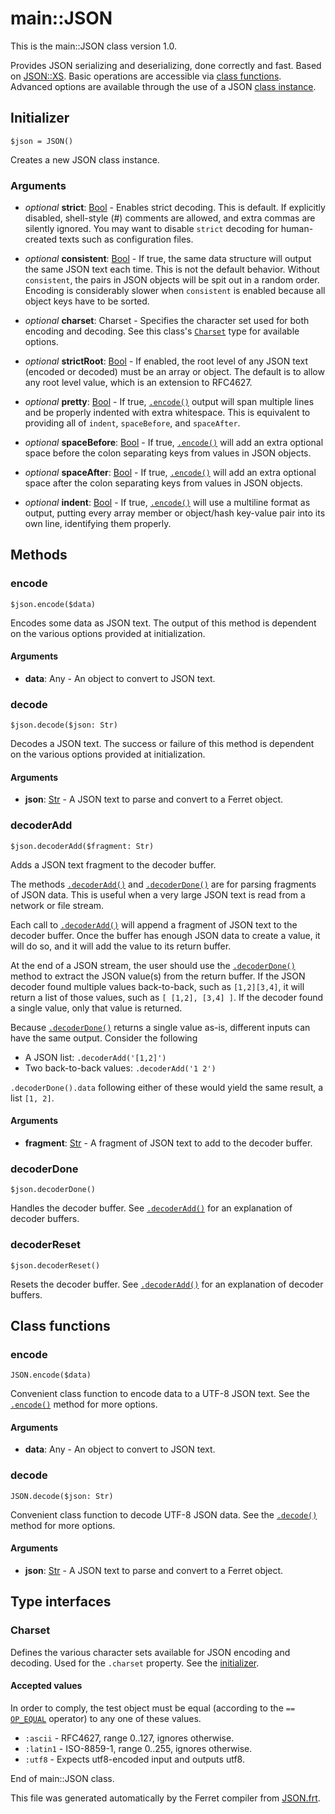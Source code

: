 # main::JSON

This is the main::JSON class version 1.0.

Provides JSON serializing and deserializing, done correctly and fast.
Based on [JSON::XS](http://search.cpan.org/perldoc?JSON%3A%3AXS).
Basic operations are accessible via [class functions](#class-functions).
Advanced options are available through the use of a JSON
[class instance](#initializer).


## Initializer

```
$json = JSON()
```

Creates a new JSON class instance.


### Arguments

* *optional* __strict__: [Bool](/std/doc/Bool.md) - Enables strict decoding. This is default. If explicitly disabled,
shell-style (#) comments are allowed, and extra commas are
silently ignored. You may want to disable `strict` decoding for
human-created texts such as configuration files.

* *optional* __consistent__: [Bool](/std/doc/Bool.md) - If true, the same data structure will output the same JSON text each
time. This is not the default behavior. Without `consistent`, the pairs
in JSON objects will be spit out in a random order. Encoding is
considerably slower when `consistent` is enabled because all object
keys have to be sorted.

* *optional* __charset__: Charset - Specifies the character set used for both encoding and decoding. See
this class's [`Charset`](#charset) type for available options.

* *optional* __strictRoot__: [Bool](/std/doc/Bool.md) - If enabled, the root level of any JSON text (encoded or decoded) must be
an array or object. The default is to allow any root level value, which
is an extension to RFC4627.

* *optional* __pretty__: [Bool](/std/doc/Bool.md) - If true, [`.encode()`](#encode) output will span multiple lines and be
properly indented with extra whitespace. This is equivalent to providing
all of `indent`, `spaceBefore`, and `spaceAfter`.

* *optional* __spaceBefore__: [Bool](/std/doc/Bool.md) - If true, [`.encode()`](#encode) will add an extra optional space before
the colon separating keys from values in JSON objects.

* *optional* __spaceAfter__: [Bool](/std/doc/Bool.md) - If true, [`.encode()`](#encode) will add an extra optional space after
the colon separating keys from values in JSON objects.

* *optional* __indent__: [Bool](/std/doc/Bool.md) - If true, [`.encode()`](#encode) will use a multiline format as output,
putting every array member or object/hash key-value pair into its own
line, identifying them properly.

## Methods

### encode

```
$json.encode($data)
```

Encodes some data as JSON text.
The output of this method is dependent on the various options provided at
initialization.


#### Arguments

* __data__: Any - An object to convert to JSON text.



### decode

```
$json.decode($json: Str)
```

Decodes a JSON text.
The success or failure of this method is dependent on the various options
provided at initialization.


#### Arguments

* __json__: [Str](/std/doc/String.md) - A JSON text to parse and convert to a Ferret object.



### decoderAdd

```
$json.decoderAdd($fragment: Str)
```

Adds a JSON text fragment to the decoder buffer.

The methods [`.decoderAdd()`](#decoderadd) and
[`.decoderDone()`](#decoderdone) are for parsing fragments
of JSON data. This is useful when a very large JSON text is read from a
network or file stream.

Each call to [`.decoderAdd()`](#decoderadd) will append a fragment of JSON
text to the decoder buffer. Once the buffer has enough JSON data to create a
value, it will do so, and it will add the value to its return buffer.

At the end of a JSON stream, the user should use the
[`.decoderDone()`](#decoderdone) method
to extract the JSON value(s) from the return buffer. If the JSON decoder
found multiple values back-to-back, such as `[1,2][3,4]`, it will return a
list of those values, such as `[ [1,2], [3,4] ]`. If the decoder found a
single value, only that value is returned.

Because [`.decoderDone()`](#decoderdone) returns a single value as-is,
different inputs can have the same output. Consider the following

* A JSON list: `.decoderAdd('[1,2]')`
* Two back-to-back values: `.decoderAdd('1 2')`

`.decoderDone().data` following either of these would yield the same result,
a list `[1, 2]`.


#### Arguments

* __fragment__: [Str](/std/doc/String.md) - A fragment of JSON text to add to the decoder buffer.



### decoderDone

```
$json.decoderDone()
```

Handles the decoder buffer.
See [`.decoderAdd()`](#decoderadd) for an explanation of decoder buffers.





### decoderReset

```
$json.decoderReset()
```

Resets the decoder buffer.
See [`.decoderAdd()`](#decoderadd) for an explanation of decoder buffers.


## Class functions

### encode

```
JSON.encode($data)
```

Convenient class function to encode data to a UTF-8 JSON text.
See the [`.encode()`](#encode) method for more options.


#### Arguments

* __data__: Any - An object to convert to JSON text.



### decode

```
JSON.decode($json: Str)
```

Convenient class function to decode UTF-8 JSON data.
See the [`.decode()`](#decode) method for more options.


#### Arguments

* __json__: [Str](/std/doc/String.md) - A JSON text to parse and convert to a Ferret object.



## Type interfaces

### Charset

Defines the various character sets available for JSON encoding and decoding.
Used for the `.charset` property. See the [initializer](#initializer).



#### Accepted values

In order to comply, the test object must be equal (according to the `==` [`OP_EQUAL`](/doc/Operators.md#equality-operator) operator) to any one of these values.

* `:ascii` - RFC4627,      range 0..127, ignores otherwise.
* `:latin1` - ISO-8859-1,   range 0..255, ignores otherwise.
* `:utf8` - Expects utf8-encoded input and outputs utf8.


End of main::JSON class.

This file was generated automatically by the Ferret compiler from
[JSON.frt](../JSON.frt).